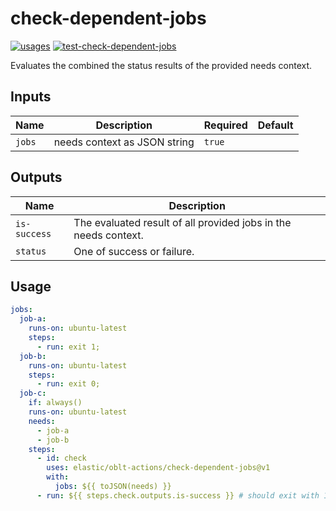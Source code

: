 # <!--name-->check-dependent-jobs<!--/name-->

[![usages](https://img.shields.io/badge/usages-white?logo=githubactions&logoColor=blue)](https://github.com/search?q=elastic%2Foblt-actions%2Fcheck-dependent-jobs+%28path%3A.github%2Fworkflows+OR+path%3A**%2Faction.yml+OR+path%3A**%2Faction.yaml%29&type=code)
[![test-check-dependent-jobs](https://github.com/elastic/oblt-actions/actions/workflows/test-check-dependent-jobs.yml/badge.svg?branch=main)](https://github.com/elastic/oblt-actions/actions/workflows/test-check-dependent-jobs.yml)

<!--description-->
Evaluates the combined the status results of the provided needs context.
<!--/description-->

## Inputs
<!--inputs-->
| Name   | Description                  | Required | Default |
|--------|------------------------------|----------|---------|
| `jobs` | needs context as JSON string | `true`   | ` `     |
<!--/inputs-->

## Outputs

<!--outputs-->
| Name         | Description                                                     |
|--------------|-----------------------------------------------------------------|
| `is-success` | The evaluated result of all provided jobs in the needs context. |
| `status`     | One of success or failure.                                      |
<!--/outputs-->

## Usage

<!--usage action="elastic/oblt-actions/**" version="env:VERSION"-->
```yaml
jobs:
  job-a:
    runs-on: ubuntu-latest
    steps:
      - run: exit 1;
  job-b:
    runs-on: ubuntu-latest
    steps:
      - run: exit 0;
  job-c:
    if: always()
    runs-on: ubuntu-latest
    needs:
      - job-a
      - job-b
    steps:
      - id: check
        uses: elastic/oblt-actions/check-dependent-jobs@v1
        with:
          jobs: ${{ toJSON(needs) }}
      - run: ${{ steps.check.outputs.is-success }} # should exit with 1 or 0.
```
<!--/usage-->
